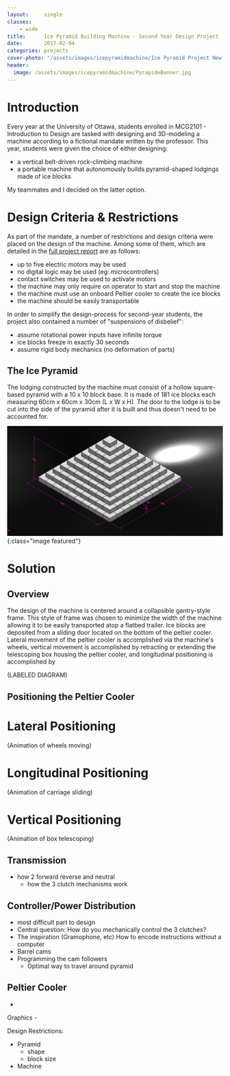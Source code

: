 ```yaml
---
layout:     single
classes:    
    - wide
title:      Ice Pyramid Building Machine - Second Year Design Project
date:       2017-02-04 
categories: projects
cover-photo: "/assets/images/icepyramidmachine/Ice Pyramid Project New 1.3"
header:
  image: /assets/images/icepyramidmachine/PyrapideBanner.jpg
---
```



# Introduction
Every year at the University of Ottawa, students enrolled in MCG2101 - Introduction to Design are tasked with designing and 3D-modeling a machine according to a fictional mandate written by the professor. This year, students were given the choice of either designing:
- a vertical belt-driven rock-climbing machine
- a portable machine that autonomously builds pyramid-shaped lodgings made of ice blocks

My teammates and I decided on the latter option.

# Design Criteria & Restrictions
As part of the mandate, a number of restrictions and design criteria were placed on the design of the machine. Among some of them, which are detailed in the [full project report](/assets/docs/MCG2101-Final-Project-Report.pdf) are as follows:
- up to five electric motors may be used
- no digital logic may be used (eg: microcontrollers)
- contact switches may be used to activate motors
- the machine may only require on operator to start and stop the machine
- the machine must use an onboard Peltier cooler to create the ice blocks
- the machine should be easily transportable

In order to simplify the design-process for second-year students, the project also contained a number of "suspensions of disbelief":
- assume rotational power inputs have infinite torque
- ice blocks freeze in exactly 30 seconds
- assume rigid body mechanics (no deformation of parts)

## The Ice Pyramid
The lodging constructed by the machine must consist of a hollow square-based pyramid with a 10 x 10 block base. It is made of 181 ice blocks each measuring 60cm x 60cm x 30cm (L x W x H). The door to the lodge is to be cut into the side of the pyramid after it is built and thus doesn't need to be accounted for.

![Ice Pyramid with Dimensions](/assets/images/icepyramidmachine/Pyramid.JPG){:class="image featured"}

# Solution

## Overview
The design of the machine is centered around a collapsible gantry-style frame. This style of frame was chosen to minimize the width of the machine allowing it to be easily transported atop a flatbed trailer. Ice blocks are deposited from a sliding door located on the bottom of the peltier cooler. Lateral movement of the peltier cooler is accomplished via the machine's wheels, vertical movement is accomplished by retracting or extending the telescoping box housing the peltier cooler, and longitudinal positioning is accomplished by 

(LABELED DIAGRAM)


## Positioning the Peltier Cooler

# Lateral Positioning
(Animation of wheels moving)

# Longitudinal Positioning
(Animation of carriage sliding)

# Vertical Positioning
(Animation of box telescoping)

## Transmission
- how 2 forward reverse and neutral
	- how the 3 clutch mechanisms work

## Controller/Power Distribution
- most difficult part to design
- Central question: How do you mechanically control the 3 clutches? 
- The inspiration (Gramophone, etc)
  How to encode instructions without a computer
- Barrel cams
- Programming the cam followers
	- Optimal way to travel around pyramid

## Peltier Cooler
- 


Graphics
    - 



Design Restrictions:
- Pyramid
  - shape
  - block size
- Machine
  
